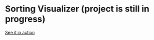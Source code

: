 # Sorting Visualizer (project is still in progress)

[See it in action](https://sadanandpai.github.io/sorting-visualizer/dist/)
